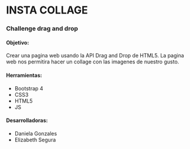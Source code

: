 # INSTA COLLAGE
### Challenge drag and drop
#### Objetivo:
Crear una pagina web usando la API Drag and Drop de HTML5.
La pagina web nos permitira hacer un collage con las imagenes de nuestro gusto.

#### Herramientas:
- Bootstrap 4
- CSS3
- HTML5
- JS

#### Desarrolladoras:
- Daniela Gonzales  
- Elizabeth Segura
